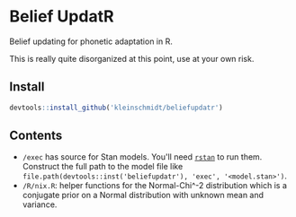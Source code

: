 # Belief UpdatR

Belief updating for phonetic adaptation in R.

This is really quite disorganized at this point, use at your own risk.

## Install

```r
devtools::install_github('kleinschmidt/beliefupdatr')
```

## Contents

* `/exec` has source for Stan models. You'll need [`rstan`](http://mc-stan.org/interfaces/rstan) to run them. Construct the full path to the model file like `file.path(devtools::inst('beliefupdatr'), 'exec', '<model.stan>')`.
* `/R/nix.R`: helper functions for the Normal-Chi^-2 distribution which is a conjugate prior on a Normal distribution with unknown mean and variance.
